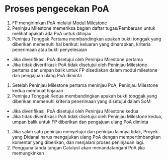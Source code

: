 # **Proses pengecekan PoA**

1. FP mengirimkan PoA melalui [Modul Milestone](https://milestones.projectcatalyst.io/)
2. Peninjau Milestone memeriksa bagian daftar tugas/Pembaruan untuk melihat apakah ada PoA untuk ditinjau
3. Peninjau Tonggak Pertama membandingkan apakah bukti tonggak yang diberikan memenuhi hal berikut: keluaran yang diharapkan, kriteria penerimaan atau bukti penyelesaian

- Jika diverifikasi: PoA disetujui oleh Peninjau Milestone pertama
- Jika tidak diverifikasi: PoA tidak disetujui oleh Peninjau Milestone pertama dan umpan balik untuk FP disediakan dalam modul milestone dan pengajuan ulang PoA diminta

1. Setelah Peninjau Milestone pertama meninjau PoA, Peninjau Milestone kedua membuat tinjauan
2. Peninjau Tonggak Kedua membandingkan apakah bukti tonggak yang diberikan memenuhi kriteria penerimaan yang disetujui dalam SoM

- Jika diverifikasi: PoA disetujui oleh Peninjau Milestone kedua
- Jika tidak diverifikasi: PoA tidak disetujui oleh Peninjau Milestone kedua, umpan balik untuk FP diberikan dan pengajuan ulang PoA diminta

1. Jika salah satu peninjau menyetujui dan peninjau lainnya tidak, Proyek yang Didanai harus mengajukan ulang PoA dengan mempertimbangkan komentar yang diberikan, dan menjalani proses peninjauan lagi.
2. Pengguna tanda tangan Catalyst akan menandatangani PoA jika memungkinkan

